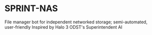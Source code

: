 # SPRINT-NAS
File manager bot for independent networked storage; semi-automated, user-friendly
Inspired by Halo 3 ODST's Superintendent AI
